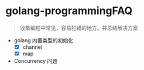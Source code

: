 # golang-programmingFAQ

> 收集编程中常见，容易犯错的地方。并总结解决方案

- golang 内置类型的初始化
    - [x] channel
    - [x] map

- Concurrency 问题